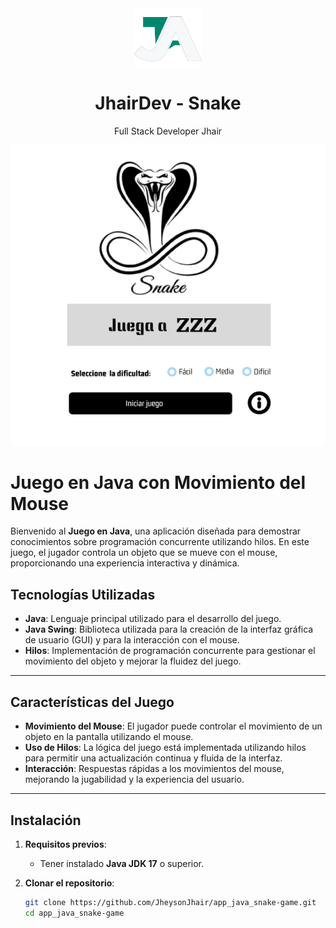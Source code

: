 <div align="center">
    <a href="https://github.com/JheysonJhair/app_java_snake-game">
      <img src="public/Logo.png" width="108px" />
    </a>
    <h1>JhairDev - Snake</h1>
    <p align="center">
        Full Stack Developer Jhair
    </p>
</div>

![Preview](public/preview.png)

# Juego en Java con Movimiento del Mouse

Bienvenido al **Juego en Java**, una aplicación diseñada para demostrar conocimientos sobre programación concurrente utilizando hilos. En este juego, el jugador controla un objeto que se mueve con el mouse, proporcionando una experiencia interactiva y dinámica.

## Tecnologías Utilizadas

- **Java**: Lenguaje principal utilizado para el desarrollo del juego.
- **Java Swing**: Biblioteca utilizada para la creación de la interfaz gráfica de usuario (GUI) y para la interacción con el mouse.
- **Hilos**: Implementación de programación concurrente para gestionar el movimiento del objeto y mejorar la fluidez del juego.

---

## Características del Juego

- **Movimiento del Mouse**: El jugador puede controlar el movimiento de un objeto en la pantalla utilizando el mouse.
- **Uso de Hilos**: La lógica del juego está implementada utilizando hilos para permitir una actualización continua y fluida de la interfaz.
- **Interacción**: Respuestas rápidas a los movimientos del mouse, mejorando la jugabilidad y la experiencia del usuario.

---

## Instalación

1. **Requisitos previos**:
   - Tener instalado **Java JDK 17** o superior.

2. **Clonar el repositorio**:
   ```bash
   git clone https://github.com/JheysonJhair/app_java_snake-game.git
   cd app_java_snake-game
